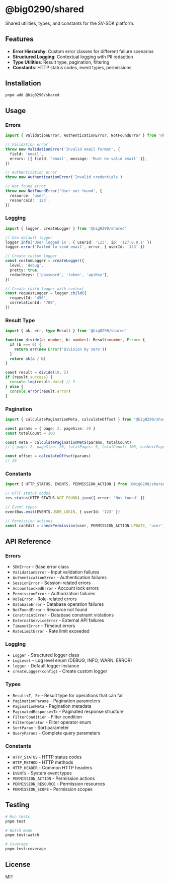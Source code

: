 # @big0290/shared

Shared utilities, types, and constants for the SV-SDK platform.

## Features

- **Error Hierarchy**: Custom error classes for different failure scenarios
- **Structured Logging**: Contextual logging with PII redaction
- **Type Utilities**: Result type, pagination, filtering
- **Constants**: HTTP status codes, event types, permissions

## Installation

```bash
pnpm add @big0290/shared
```

## Usage

### Errors

```typescript
import { ValidationError, AuthenticationError, NotFoundError } from '@big0290/shared'

// Validation error
throw new ValidationError('Invalid email format', {
  field: 'email',
  errors: [{ field: 'email', message: 'Must be valid email' }],
})

// Authentication error
throw new AuthenticationError('Invalid credentials')

// Not found error
throw new NotFoundError('User not found', {
  resource: 'user',
  resourceId: '123',
})
```

### Logging

```typescript
import { logger, createLogger } from '@big0290/shared'

// Use default logger
logger.info('User logged in', { userId: '123', ip: '127.0.0.1' })
logger.error('Failed to send email', error, { userId: '123' })

// Create custom logger
const customLogger = createLogger({
  level: 'debug',
  pretty: true,
  redactKeys: ['password', 'token', 'apiKey'],
})

// Create child logger with context
const requestLogger = logger.child({
  requestId: '456',
  correlationId: '789',
})
```

### Result Type

```typescript
import { ok, err, type Result } from '@big0290/shared'

function divide(a: number, b: number): Result<number, Error> {
  if (b === 0) {
    return err(new Error('Division by zero'))
  }
  return ok(a / b)
}

const result = divide(10, 2)
if (result.success) {
  console.log(result.data) // 5
} else {
  console.error(result.error)
}
```

### Pagination

```typescript
import { calculatePaginationMeta, calculateOffset } from '@big0290/shared'

const params = { page: 2, pageSize: 20 }
const totalCount = 100

const meta = calculatePaginationMeta(params, totalCount)
// { page: 2, pageSize: 20, totalPages: 5, totalCount: 100, hasNextPage: true, hasPreviousPage: true }

const offset = calculateOffset(params)
// 20
```

### Constants

```typescript
import { HTTP_STATUS, EVENTS, PERMISSION_ACTION } from '@big0290/shared'

// HTTP status codes
res.status(HTTP_STATUS.NOT_FOUND).json({ error: 'Not found' })

// Event types
eventBus.emit(EVENTS.USER_LOGIN, { userId: '123' })

// Permission actions
const canEdit = checkPermission(user, PERMISSION_ACTION.UPDATE, 'user')
```

## API Reference

### Errors

- `SDKError` - Base error class
- `ValidationError` - Input validation failures
- `AuthenticationError` - Authentication failures
- `SessionError` - Session-related errors
- `AccountLockedError` - Account lock errors
- `PermissionError` - Authorization failures
- `RoleError` - Role-related errors
- `DatabaseError` - Database operation failures
- `NotFoundError` - Resource not found
- `ConstraintError` - Database constraint violations
- `ExternalServiceError` - External API failures
- `TimeoutError` - Timeout errors
- `RateLimitError` - Rate limit exceeded

### Logging

- `Logger` - Structured logger class
- `LogLevel` - Log level enum (DEBUG, INFO, WARN, ERROR)
- `logger` - Default logger instance
- `createLogger(config)` - Create custom logger

### Types

- `Result<T, E>` - Result type for operations that can fail
- `PaginationParams` - Pagination parameters
- `PaginationMeta` - Pagination metadata
- `PaginatedResponse<T>` - Paginated response structure
- `FilterCondition` - Filter condition
- `FilterOperator` - Filter operator enum
- `SortParam` - Sort parameter
- `QueryParams` - Complete query parameters

### Constants

- `HTTP_STATUS` - HTTP status codes
- `HTTP_METHOD` - HTTP methods
- `HTTP_HEADER` - Common HTTP headers
- `EVENTS` - System event types
- `PERMISSION_ACTION` - Permission actions
- `PERMISSION_RESOURCE` - Permission resources
- `PERMISSION_SCOPE` - Permission scopes

## Testing

```bash
# Run tests
pnpm test

# Watch mode
pnpm test:watch

# Coverage
pnpm test:coverage
```

## License

MIT
